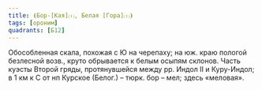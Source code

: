 ```yaml
---
title: ⦗Бор-[Кая]⒯, Белая [Гора]⒯⦘
tags: [ороним]
quadrants: [Б12]
---
```


Обособленная скала, похожая с Ю на черепаху; на юж. краю пологой безлесной
возв., круто обрывается к белым осыпям склонов. Часть куэсты Второй гряды,
протянувшейся между рр. Индол II и Куру-Индол; в 1 км к С от нп Курское (Белог.)
– тюрк. бор – мел; здесь «меловая».
